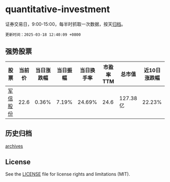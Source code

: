 # quantitative-investment

证券交易日，9:00-15:00，每半时抓取一次数据，按天[归档](archives)。

`更新时间：2025-03-18 12:40:09 +0800`

## 强势股票

|股票|当前价|当日涨跌幅|当日振幅|当日换手率|市盈率TTM|总市值|近10日涨跌幅|
|----|----|----|----|----|----|----|----|
|[军信股份](https://xueqiu.com/S/SZ301109)|22.6|0.36%|7.19%|24.69%|24.6|127.38亿|22.23%|

## 历史归档

[archives](archives)

## License

See the [LICENSE](LICENSE) file for license rights and limitations (MIT).